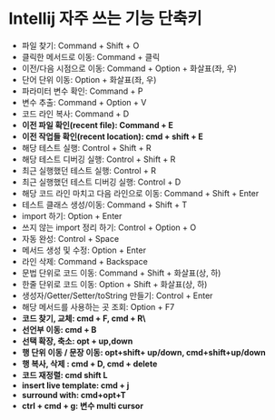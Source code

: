 # Intellij 자주 쓰는 기능 단축키

* 파일 찾기: Command + Shift + O
* 클릭한 메서드로 이동: Command + 클릭
* 이전/다음 시점으로 이동: Command + Option + 화살표(좌, 우)
* 단어 단위 이동: Option + 화살표(좌, 우)
* 파라미터 변수 확인: Command + P
* 변수 추출: Command + Option + V
* 코드 라인 복사: Command + D
* **이전 파일 확인(recent file): Command + E**
* **이전 작업들 확인(recent location): cmd + shift + E**
* 해당 테스트 실행: Control + Shift + R
* 해당 테스트 디버깅 실행: Control + Shift + R
* 최근 실행했던 테스트 실행: Control + R
* 최근 실행했던 테스트 디버깅 실행: Control + D
* 해당 코드 라인 마치고 다음 라인으로 이동: Command + Shift + Enter
* 테스트 클래스 생성/이동: Command + Shift + T
* import 하기: Option + Enter
* 쓰지 않는 import 정리 하기: Control + Option + O
* 자동 완성: Control + Space
* 메서드 생성 및 수정: Option + Enter
* 라인 삭제: Command + Backspace
* 문법 단위로 코드 이동: Command + Shift + 화살표(상, 하)
* 한줄 단위로 코드 이동: Option + Shift + 화살표(상, 하)
* 생성자/Getter/Setter/toString 만들기: Control + Enter
* 해당 메서드를 사용하는 곳 조회: Option + F7
* **코드 찾기, 교체: cmd + F, cmd + R\\**
* **선언부 이동: cmd + B**
* **선택 확장, 축소: opt + up,down**
* **행 단위 이동 / 문장 이동: opt+shift+ up/down, cmd+shift+up/down**
* **행 복사, 삭제 : cmd + D, cmd + delete**
* **코드 재정렬: cmd shift L**
* **insert live template: cmd + j**
* **surround with: cmd+opt+T**
* **ctrl + cmd + g: 변수 multi cursor**
